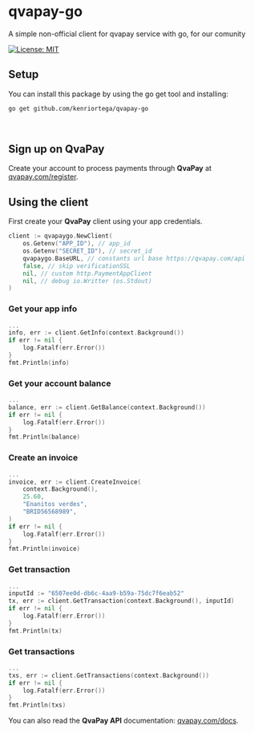 # qvapay-go
A simple non-official client for qvapay service with go, for our comunity

[![License: MIT](https://img.shields.io/badge/License-MIT-green.svg)](https://opensource.org/licenses/MIT)


## Setup

You can install this package by using the go get tool and installing:

```bash
go get github.com/kenriortega/qvapay-go
```
​
## Sign up on **QvaPay**
Create your account to process payments through **QvaPay** at [qvapay.com/register](https://qvapay.com/register).


## Using the client

First create your **QvaPay** client using your app credentials.

```go
client := qvapaygo.NewClient(
    os.Getenv("APP_ID"), // app_id
    os.Getenv("SECRET_ID"), // secret_id
    qvapaygo.BaseURL, // constants url base https://qvapay.com/api
    false, // skip verificationSSL
    nil, // custom http.PaymentAppClient
    nil, // debug io.Writter (os.Stdout)
)

```
### Get your app info
```go
...
info, err := client.GetInfo(context.Background())
if err != nil {
    log.Fatalf(err.Error())
}
fmt.Println(info)

```
### Get your account balance
```go
...
balance, err := client.GetBalance(context.Background())
if err != nil {
    log.Fatalf(err.Error())
}
fmt.Println(balance)

```
### Create an invoice

```go
...
invoice, err := client.CreateInvoice(
    context.Background(),
    25.60,
    "Enanitos verdes",
    "BRID56568989",
)
if err != nil {
    log.Fatalf(err.Error())
}
fmt.Println(invoice)
```
### Get transaction

```go
...
inputId := "6507ee0d-db6c-4aa9-b59a-75dc7f6eab52"
tx, err := client.GetTransaction(context.Background(), inputId)
if err != nil {
    log.Fatalf(err.Error())
}
fmt.Println(tx)
```
### Get transactions
```go
...
txs, err := client.GetTransactions(context.Background())
if err != nil {
    log.Fatalf(err.Error())
}
fmt.Println(txs)
```


You can also read the **QvaPay API** documentation: [qvapay.com/docs](https://qvapay.com/docs).
​